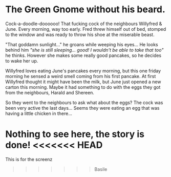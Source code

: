 # The Green Gnome without his beard.

Cock-a-doodle-doooooo!
That fucking cock of the neighbours Willyfred & June. Every morning, way too early.
Fred threw himself out of bed, stomped to the window and was ready to throw his shoe at the miserable beast.

"That goddamn sunlight..." he groans while weeping his eyes... He looks behind him _"she is still sleeping... good! I wouldn't be able to take that too"_ he thinks.
However she makes some really good pancakes, so he decides to wake her up.

Willyfred loves eating June's pancakes every morning, but this one friday morning he sensed a weird smell coming from his first pancake.
At first Willyfred thought it might have been the milk, but June just opened a new carton this morning.
Maybe it had something to do with the eggs they got from the neighbours, Harald and Shereen.

So they went to the neighbours to ask what about the eggs?
The cock was been very active the last days...
Seems they were eating an egg that was having a little chicken in there...


Nothing to see here, the story is done!
<<<<<<< HEAD
=======

This is for the screenz
>>>>>>> Basile
